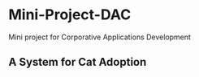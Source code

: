 # Mini-Project-DAC
Mini project for Corporative Applications Development

## A System for Cat Adoption
